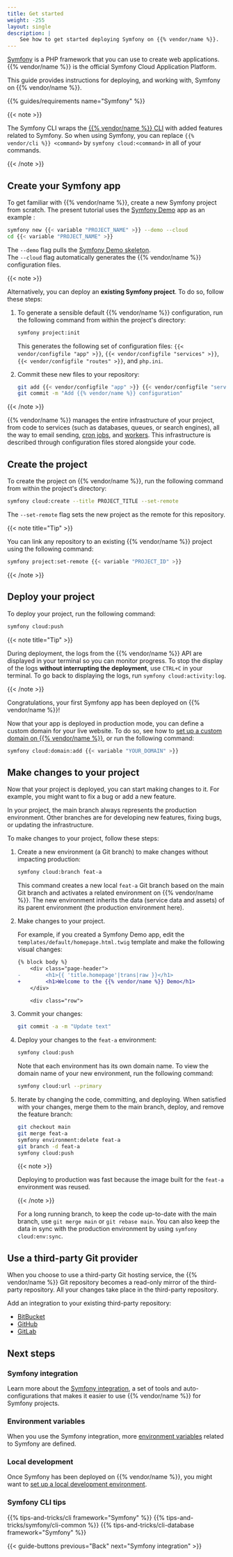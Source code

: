 ```yaml
---
title: Get started
weight: -255
layout: single
description: |
    See how to get started deploying Symfony on {{% vendor/name %}}.
---
```


[Symfony](https://symfony.com/) is a PHP framework that you can use to create web applications.
{{% vendor/name %}} is the official Symfony Cloud Application Platform.

This guide provides instructions for deploying, and working with, Symfony on {{% vendor/name %}}.

{{% guides/requirements name="Symfony" %}}

{{< note >}}

The Symfony CLI wraps the [{{% vendor/name %}} CLI](/administration/cli/_index.md) with added features related to Symfony.
So when using Symfony, you can replace `{{% vendor/cli %}} <command>` by `symfony cloud:<command>` in all of your commands.

{{< /note >}}

## Create your Symfony app

To get familiar with {{% vendor/name %}}, create a new Symfony project from scratch.
The present tutorial uses the [Symfony Demo](https://symfony.com/doc/current/setup.html#the-symfony-demo-application) app as an example :

```bash
symfony new {{< variable "PROJECT_NAME" >}} --demo --cloud
cd {{< variable "PROJECT_NAME" >}}
```

The `--demo` flag pulls the [Symfony Demo skeleton](https://github.com/symfony/demo).</br>
The `--cloud` flag automatically generates the {{% vendor/name %}} configuration files.

{{< note >}}

Alternatively, you can deploy an **existing Symfony project**.
To do so, follow these steps:

1. To generate a sensible default {{% vendor/name %}} configuration,
   run the following command from within the project's directory:

   ```bash
   symfony project:init
   ```

   This generates the following set of configuration files: `{{< vendor/configfile "app" >}}`, `{{< vendor/configfile "services" >}}`, `{{< vendor/configfile "routes" >}}`, and `php.ini`.

2. Commit these new files to your repository:

   ```bash
   git add {{< vendor/configfile "app" >}} {{< vendor/configfile "services" >}} {{< vendor/configfile "routes" >}} php.ini
   git commit -m "Add {{% vendor/name %}} configuration"
   ```

{{< /note >}}

{{% vendor/name %}} manages the entire infrastructure of your project,
from code to services (such as databases, queues, or search engines),
all the way to email sending, [cron jobs](/guides/symfony/crons.md), and [workers](/guides/symfony/workers.md).
This infrastructure is described through configuration files stored alongside your code.

## Create the project

To create the project on {{% vendor/name %}}, run the following command from within the project's directory:

```bash
symfony cloud:create --title PROJECT_TITLE --set-remote
```

The `--set-remote` flag sets the new project as the remote for this repository.

{{< note title="Tip" >}}

You can link any repository to an existing {{% vendor/name %}} project using the following command:

```bash
symfony project:set-remote {{< variable "PROJECT_ID" >}}
```

{{< /note >}}

## Deploy your project

To deploy your project, run the following command:

```bash
symfony cloud:push
```

{{< note title="Tip" >}}

During deployment, the logs from the {{% vendor/name %}} API are displayed in your terminal so you can monitor progress.
To stop the display of the logs **without interrupting the deployment**,
use `CTRL+C` in your terminal.
To go back to displaying the logs, run `symfony cloud:activity:log`.

{{< /note >}}

Congratulations, your first Symfony app has been deployed on {{% vendor/name %}}!

Now that your app is deployed in production mode,
you can define a custom domain for your live website.
To do so, see how to [set up a custom domain on {{% vendor/name %}}](/administration/web/configure-project.html#domains),
or run the following command:

```bash
symfony cloud:domain:add {{< variable "YOUR_DOMAIN" >}}
```

## Make changes to your project

Now that your project is deployed, you can start making changes to it.
For example, you might want to fix a bug or add a new feature.

In your project, the main branch always represents the production environment.
Other branches are for developing new features, fixing bugs, or updating the infrastructure.

To make changes to your project, follow these steps:

1. Create a new environment (a Git branch) to make changes without impacting production:

   ```bash
   symfony cloud:branch feat-a
   ```

   This command creates a new local `feat-a` Git branch based on the main Git branch
   and activates a related environment on {{% vendor/name %}}.
   The new environment inherits the data (service data and assets) of its parent environment (the production environment here).

2. Make changes to your project.

   For example, if you created a Symfony Demo app,
   edit the `templates/default/homepage.html.twig` template and make the following visual changes:

   ```diff {location="templates/default/homepage.html.twig", no-copy="true"}
   {% block body %}
       <div class="page-header">
   -        <h1>{{ 'title.homepage'|trans|raw }}</h1>
   +        <h1>Welcome to the {{% vendor/name %}} Demo</h1>
       </div>

       <div class="row">
   ```

3. Commit your changes:

   ```bash
   git commit -a -m "Update text"
   ```

4. Deploy your changes to the `feat-a` environment:

   ```bash
   symfony cloud:push
   ```

   Note that each environment has its own domain name.
   To view the domain name of your new environment, run the following command:

   ```bash
   symfony cloud:url --primary
   ```

5. Iterate by changing the code, committing, and deploying.
   When satisfied with your changes, merge them to the main branch, deploy,
   and remove the feature branch:

   ```bash
   git checkout main
   git merge feat-a
   symfony environment:delete feat-a
   git branch -d feat-a
   symfony cloud:push
   ```

   {{< note >}}

   Deploying to production was fast because the image built for the `feat-a` environment was reused.

   {{< /note >}}

   For a long running branch, to keep the code up-to-date with the main branch, use `git merge main` or `git rebase main`.
   You can also keep the data in sync with the production environment by using `symfony cloud:env:sync`.

## Use a third-party Git provider

When you choose to use a third-party Git hosting service, the {{% vendor/name %}} Git
repository becomes a read-only mirror of the third-party repository. All your
changes take place in the third-party repository.

Add an integration to your existing third-party repository:

- [BitBucket](/integrations/source/bitbucket.md)
- [GitHub](/integrations/source/github.md)
- [GitLab](/integrations/source/gitlab.md)

## Next steps

### Symfony integration

Learn more about the [Symfony integration](/guides/symfony/integration.md),
a set of tools and auto-configurations that makes it easier to use {{% vendor/name %}} for Symfony projects.

### Environment variables

When you use the Symfony integration,
more [environment variables](/guides/symfony/environment-variables.md) related to Symfony are defined.

### Local development

Once Symfony has been deployed on {{% vendor/name %}},
you might want to [set up a local development environment](/guides/symfony/local.md).

### Symfony CLI tips

{{% tips-and-tricks/cli framework="Symfony" %}}
{{% tips-and-tricks/symfony/cli-common %}}
{{% tips-and-tricks/cli-database framework="Symfony" %}}

{{< guide-buttons previous="Back" next="Symfony integration" >}}
